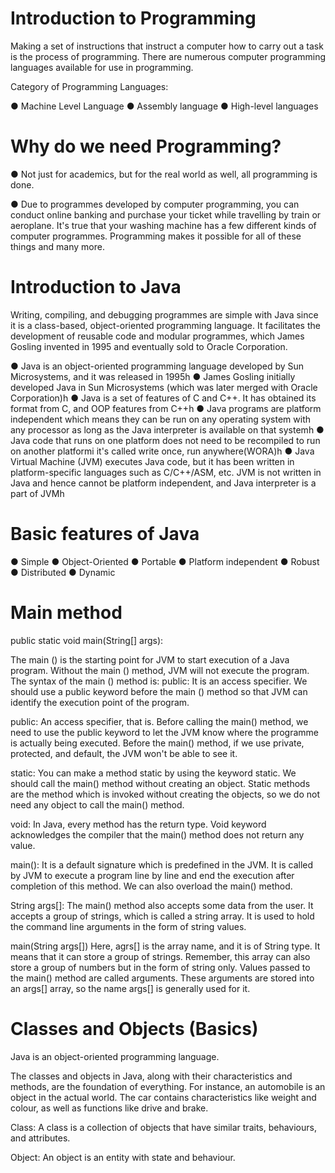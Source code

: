 # Introduction to Programming

Making a set of instructions that instruct a computer how to carry out a task is
the process of programming. There are numerous computer programming
languages available for use in programming.

Category of Programming Languages:

● Machine Level Language
● Assembly language
● High-level languages


# Why do we need Programming?

● Not just for academics, but for the real world as well, all programming is done.

● Due to programmes developed by computer programming, you can conduct
online banking and purchase your ticket while travelling by train or aeroplane.
It's true that your washing machine has a few different kinds of computer
programmes. Programming makes it possible for all of these things and many
more.

# Introduction to Java

Writing, compiling, and debugging programmes are simple with Java since it is a
class-based, object-oriented programming language. It facilitates the
development of reusable code and modular programmes, which James Gosling
invented in 1995 and eventually sold to Oracle Corporation.

● Java is an object-oriented programming language developed by Sun Microsystems, and it was released in
1995h
● James Gosling initially developed Java in Sun Microsystems (which was later merged with Oracle
Corporation)h
● Java is a set of features of C and C++. It has obtained its format from C, and OOP features from C++h
● Java programs are platform independent which means they can be run on any operating system with any
processor as long as the Java interpreter is available on that systemh
● Java code that runs on one platform does not need to be recompiled to run on another platformi it's called
write once, run anywhere(WORA)h
● Java Virtual Machine (JVM) executes Java code, but it has been written in platform-specific languages
such as C/C++/ASM, etc. JVM is not written in Java and hence cannot be platform independent, and Java
interpreter is a part of JVMh


# Basic features of Java

● Simple
● Object-Oriented
● Portable
● Platform independent
● Robust
● Distributed
● Dynamic


# Main method

public static void main(String[] args):


The main () is the starting point for JVM to start execution of a Java program. Without the main () method, JVM
will not execute the program. The syntax of the main () method is: public: It is an access specifier. We should
use a public keyword before the main () method so that JVM can identify the execution point of the program.

public: An access specifier, that is. Before calling the main() method, we need to use the public keyword to let
the JVM know where the programme is actually being executed. Before the main() method, if we use private,
protected, and default, the JVM won't be able to see it.

static: You can make a method static by using the keyword static. We should call the main() method without
creating an object. Static methods are the method which is invoked without creating the objects, so we do not
need any object to call the main() method.

void: In Java, every method has the return type. Void keyword acknowledges the compiler that the main()
method does not return any value.

main(): It is a default signature which is predefined in the JVM. It is called by JVM to execute a program line by
line and end the execution after completion of this method. We can also overload the main() method.

String args[]: The main() method also accepts some data from the user. It accepts a group of strings, which is
called a string array. It is used to hold the command line arguments in the form of string values.

main(String args[])
Here, agrs[] is the array name, and it is of String type. It means that it can store a group of strings. Remember,
this array can also store a group of numbers but in the form of string only. Values passed to the main() method
are called arguments. These arguments are stored into an args[] array, so the name args[] is generally used
for it.




# Classes and Objects (Basics)

Java is an object-oriented programming language.

The classes and objects in Java, along with their characteristics and methods, are
the foundation of everything. For instance, an automobile is an object in the actual
world. The car contains characteristics like weight and colour, as well as functions
like drive and brake.

Class:
A class is a collection of objects that have similar traits, behaviours, and attributes.

Object:
An object is an entity with state and behaviour.

